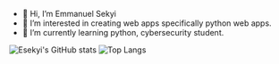 - 👋 Hi, I’m Emmanuel Sekyi
- 👀 I’m interested in creating web apps specifically python web apps.
- 🌱 I’m currently learning python, cybersecurity student.

![Esekyi's GitHub stats](https://github-readme-stats.vercel.app/api?username=Esekyi&show_icons=true&theme=radical) 
![Top Langs](https://github-readme-stats.vercel.app/api/top-langs/?username=Esekyi&layout=compact&theme=radical)
